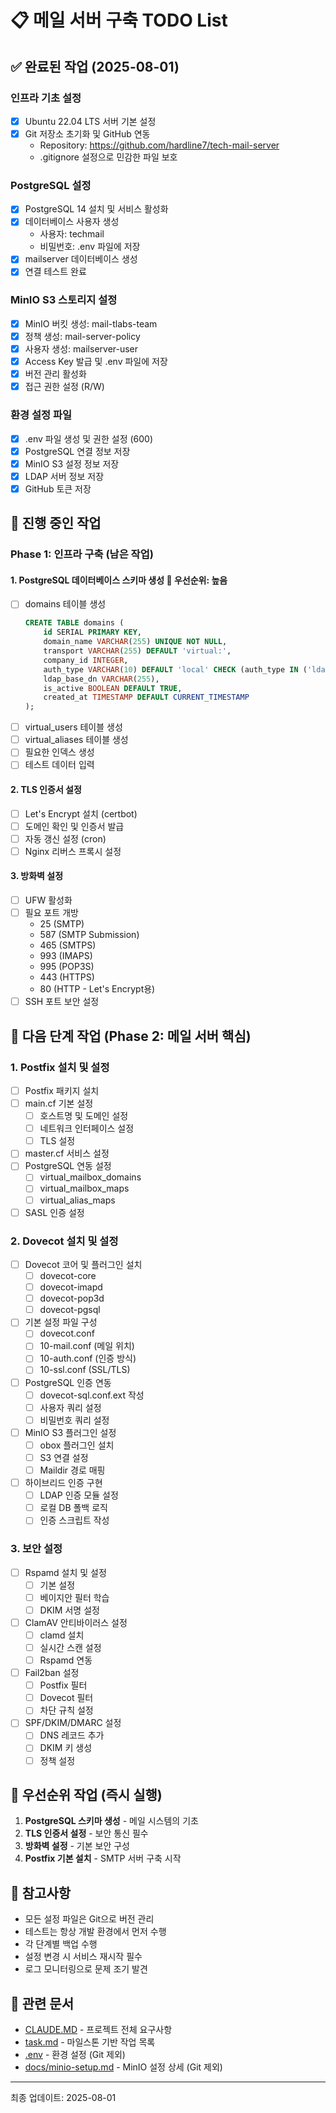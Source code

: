 # 📋 메일 서버 구축 TODO List

## ✅ 완료된 작업 (2025-08-01)

### 인프라 기초 설정
- [x] Ubuntu 22.04 LTS 서버 기본 설정
- [x] Git 저장소 초기화 및 GitHub 연동
  - Repository: https://github.com/hardline7/tech-mail-server
  - .gitignore 설정으로 민감한 파일 보호

### PostgreSQL 설정
- [x] PostgreSQL 14 설치 및 서비스 활성화
- [x] 데이터베이스 사용자 생성
  - 사용자: techmail
  - 비밀번호: .env 파일에 저장
- [x] mailserver 데이터베이스 생성
- [x] 연결 테스트 완료

### MinIO S3 스토리지 설정
- [x] MinIO 버킷 생성: mail-tlabs-team
- [x] 정책 생성: mail-server-policy
- [x] 사용자 생성: mailserver-user
- [x] Access Key 발급 및 .env 파일에 저장
- [x] 버전 관리 활성화
- [x] 접근 권한 설정 (R/W)

### 환경 설정 파일
- [x] .env 파일 생성 및 권한 설정 (600)
- [x] PostgreSQL 연결 정보 저장
- [x] MinIO S3 설정 정보 저장
- [x] LDAP 서버 정보 저장
- [x] GitHub 토큰 저장

## 🔄 진행 중인 작업

### Phase 1: 인프라 구축 (남은 작업)

#### 1. PostgreSQL 데이터베이스 스키마 생성 🚨 우선순위: 높음
- [ ] domains 테이블 생성
  ```sql
  CREATE TABLE domains (
      id SERIAL PRIMARY KEY,
      domain_name VARCHAR(255) UNIQUE NOT NULL,
      transport VARCHAR(255) DEFAULT 'virtual:',
      company_id INTEGER,
      auth_type VARCHAR(10) DEFAULT 'local' CHECK (auth_type IN ('ldap', 'local')),
      ldap_base_dn VARCHAR(255),
      is_active BOOLEAN DEFAULT TRUE,
      created_at TIMESTAMP DEFAULT CURRENT_TIMESTAMP
  );
  ```
- [ ] virtual_users 테이블 생성
- [ ] virtual_aliases 테이블 생성
- [ ] 필요한 인덱스 생성
- [ ] 테스트 데이터 입력

#### 2. TLS 인증서 설정
- [ ] Let's Encrypt 설치 (certbot)
- [ ] 도메인 확인 및 인증서 발급
- [ ] 자동 갱신 설정 (cron)
- [ ] Nginx 리버스 프록시 설정

#### 3. 방화벽 설정
- [ ] UFW 활성화
- [ ] 필요 포트 개방
  - 25 (SMTP)
  - 587 (SMTP Submission)
  - 465 (SMTPS)
  - 993 (IMAPS)
  - 995 (POP3S)
  - 443 (HTTPS)
  - 80 (HTTP - Let's Encrypt용)
- [ ] SSH 포트 보안 설정

## 📅 다음 단계 작업 (Phase 2: 메일 서버 핵심)

### 1. Postfix 설치 및 설정
- [ ] Postfix 패키지 설치
- [ ] main.cf 기본 설정
  - [ ] 호스트명 및 도메인 설정
  - [ ] 네트워크 인터페이스 설정
  - [ ] TLS 설정
- [ ] master.cf 서비스 설정
- [ ] PostgreSQL 연동 설정
  - [ ] virtual_mailbox_domains
  - [ ] virtual_mailbox_maps
  - [ ] virtual_alias_maps
- [ ] SASL 인증 설정

### 2. Dovecot 설치 및 설정
- [ ] Dovecot 코어 및 플러그인 설치
  - [ ] dovecot-core
  - [ ] dovecot-imapd
  - [ ] dovecot-pop3d
  - [ ] dovecot-pgsql
- [ ] 기본 설정 파일 구성
  - [ ] dovecot.conf
  - [ ] 10-mail.conf (메일 위치)
  - [ ] 10-auth.conf (인증 방식)
  - [ ] 10-ssl.conf (SSL/TLS)
- [ ] PostgreSQL 인증 연동
  - [ ] dovecot-sql.conf.ext 작성
  - [ ] 사용자 쿼리 설정
  - [ ] 비밀번호 쿼리 설정
- [ ] MinIO S3 플러그인 설정
  - [ ] obox 플러그인 설치
  - [ ] S3 연결 설정
  - [ ] Maildir 경로 매핑
- [ ] 하이브리드 인증 구현
  - [ ] LDAP 인증 모듈 설정
  - [ ] 로컬 DB 폴백 로직
  - [ ] 인증 스크립트 작성

### 3. 보안 설정
- [ ] Rspamd 설치 및 설정
  - [ ] 기본 설정
  - [ ] 베이지안 필터 학습
  - [ ] DKIM 서명 설정
- [ ] ClamAV 안티바이러스 설정
  - [ ] clamd 설치
  - [ ] 실시간 스캔 설정
  - [ ] Rspamd 연동
- [ ] Fail2ban 설정
  - [ ] Postfix 필터
  - [ ] Dovecot 필터
  - [ ] 차단 규칙 설정
- [ ] SPF/DKIM/DMARC 설정
  - [ ] DNS 레코드 추가
  - [ ] DKIM 키 생성
  - [ ] 정책 설정

## 🎯 우선순위 작업 (즉시 실행)

1. **PostgreSQL 스키마 생성** - 메일 시스템의 기초
2. **TLS 인증서 설정** - 보안 통신 필수
3. **방화벽 설정** - 기본 보안 구성
4. **Postfix 기본 설치** - SMTP 서버 구축 시작

## 📌 참고사항

- 모든 설정 파일은 Git으로 버전 관리
- 테스트는 항상 개발 환경에서 먼저 수행
- 각 단계별 백업 수행
- 설정 변경 시 서비스 재시작 필수
- 로그 모니터링으로 문제 조기 발견

## 🔗 관련 문서

- [CLAUDE.MD](/opt/mail/CLAUDE.MD) - 프로젝트 전체 요구사항
- [task.md](/opt/mail/task.md) - 마일스톤 기반 작업 목록
- [.env](/opt/mail/.env) - 환경 설정 (Git 제외)
- [docs/minio-setup.md](/opt/mail/docs/minio-setup.md) - MinIO 설정 상세 (Git 제외)

---

최종 업데이트: 2025-08-01